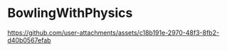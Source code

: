 # BowlingWithPhysics
 


https://github.com/user-attachments/assets/c18b191e-2970-48f3-8fb2-d40b0567efab

